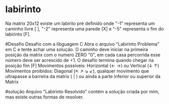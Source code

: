 # labirinto
Na matrix 20x12 existe um labirito pré definido onde "-1" representa um caminho livre [ ], "-2" representa uma parede [X] e "-5" representa o fim do labirinto [F].

#Desafio
Desafio com a libguagem C
Abra o arquivo "Labirinto Problema" em C e tente achar uma solução. O caminho deve iniciar na primeira posição da matrix com o numero ZERO "0",
em cada casa percorrida esse número deve ser acrescido de +1. O desafio termina quando chegar na posição fim [F]
Movimentos possíveis: Horizontal (← →) ou Vertical (↓ ↑)
Movimentos proibidos: Diagonal (↖ ↗ ↘ ↙), qualquer movimento que ultrapasse a barreira da matrix ( | ) ou ainda a parte inferior ou superior da Matrix

#solução
Arquivo "Labirinto Resolvido" contém a solução criada por mim, mas existe outras formas de resolver.

